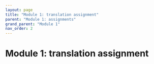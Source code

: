 ```yaml
---
layout: page
title: "Module 1: translation assignment"
parent: "Module 1: assignments"
grand_parent: "Module 1"
nav_order: 2
---
```


# Module 1: translation assignment